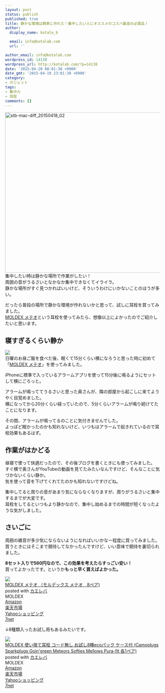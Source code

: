 ```yaml
---
layout: post
status: publish
published: true
title: 静かな環境は簡単に作れた！集中したい人にオススメのコスパ最高の必需品！
author:
  display_name: kotala_b

  email: info@kotalab.com
  url: ''

author_email: info@kotalab.com
wordpress_id: 14138
wordpress_url: http://kotalab.com/?p=14138
date: '2015-04-20 08:01:38 +0900'
date_gmt: '2015-04-19 23:01:38 +0900'
category:
- ガジェット
tags:
- 集中力
- 耳栓
comments: []
---
```

<p><img src="http://kotalab.com/wp-content/uploads/2015/04/stb-mac-diff_20150418_02-780x520.jpg" alt="stb-mac-diff_20150418_02" width="780" height="520" class="aligncenter size-large wp-image-14131" /><br />
集中したい時は静かな場所で作業がしたい！<br />
周囲の音がうるさいとなかなか集中できなくてイライラ。<br />
静かな場所がすぐ見つかればいいけど、そういうわけにいかないことのほうが多い。</p>
<p>だったら普段の場所で静かな環境が作れないかと思って、試しに耳栓を買ってみました。<br />
<a href="http://www.amazon.co.jp/exec/obidos/ASIN/B00B4K8W1O/same-22/ref=nosim/" rel="nofollow" target="_blank">MOLDEX メテオ</a>という耳栓を使ってみたら、想像以上によかったのでご紹介したいと思います。<br />
<!--more--></p>
<h2>寝すぎるくらい静か</h2>
<p><img src="http://ecx.images-amazon.com/images/I/316P%2BwsnnVL.jpg" /><br />
日曜のお昼ご飯を食べた後、眠くて15分くらい横になろうと思った時に初めて「<a href="http://www.amazon.co.jp/exec/obidos/ASIN/B00B4K8W1O/same-22/ref=nosim/" rel="nofollow" target="_blank">MOLDEX メテオ</a>」を使ってみました。</p>
<p>iPhoneに標準で入っているアラームアプリを使って15分後に鳴るようにセットして横にごろっと。</p>
<p>アラームが鳴っててうるさいと思った奥さんが、隣の部屋から起こしに来てようやく目覚めました。<br />
横になってから20分くらい経っていたので、5分くらいアラームが鳴り続けてたことになります。</p>
<p>その間、アラームが鳴ってるのことに気付きませんでした。<br />
よっぽど眠かったのかも知れないけど、いつもはアラームで起きれているので耳栓効果もあるはず。</p>
<h2>作業がはかどる</h2>
<p>昼寝で使って快適だったので、その後ブログを書くときにも使ってみました。<br />
すぐ横で奥さんがYouTubeの動画を見てたみたいなんですけど、そんなことに気づかないくらい静か。<br />
気を使って音を下げてくれてたのかも知れないですけどね。</p>
<p>集中してると周りの音があまり気にならなくなりますが、周りがうるさいと集中するまでが大変です。<br />
耳栓をしてるといつもより静かなので、集中し始めるまでの時間が短くなったような気がしました。</p>
<h2>さいごに</h2>
<p>周囲の雑音が多少気にならないようになればいいかなー程度に買ってみました。<br />
買うときにはそこまで期待してなかったんですけど、いい意味で期待を裏切られました。</p>
<p><strong>8セット入りで560円なので、この効果を考えたらすっごい安い！</strong><br />
買ってよかったです。というか<strong>もっと早く買えばよかった。</strong></p>
<div class="kaerebalink-box">
<div class="kaerebalink-image"><a href="http://www.amazon.co.jp/exec/obidos/ASIN/B00B4K8W1O/same-22/ref=nosim/" rel="nofollow" target="_blank"><img src="http://ecx.images-amazon.com/images/I/316P%2BwsnnVL._SL160_.jpg" style="border: none;" /></a></div>
<div class="kaerebalink-info">
<div class="kaerebalink-name"><a href="http://www.amazon.co.jp/exec/obidos/ASIN/B00B4K8W1O/same-22/ref=nosim/" rel="nofollow" target="_blank">MOLDEX メテオ （モルデックス メテオ　8ペア)</a>
<div class="kaerebalink-powered-date">posted with <a href="http://kaereba.com" rel="nofollow" target="_blank">カエレバ</a></div>
</div>
<div class="kaerebalink-detail"> MOLDEX     </div>
<div class="kaerebalink-link1">
<div class="shoplinkamazon"><a href="http://www.amazon.co.jp/gp/search?keywords=MOLDEX%20%83%81%83e%83I&__mk_ja_JP=%83J%83%5E%83J%83i&tag=same-22" rel="nofollow" target="_blank">Amazon</a></div>
<div class="shoplinkrakuten"><a href="http://c.af.moshimo.com/af/c/click?a_id=374939&p_id=54&pc_id=54&pl_id=616&s_v=b5Rz2P0601xu&url=http%3A%2F%2Fsearch.rakuten.co.jp%2Fsearch%2Fmall%2FMOLDEX%2520%25E3%2583%25A1%25E3%2583%2586%25E3%2582%25AA%2F-%2Ff.1-p.1-s.1-sf.0-st.A-v.2%3Fx%3D0" rel="nofollow" target="_blank">楽天市場</a><img src="http://i.af.moshimo.com/af/i/impression?a_id=374939&p_id=54&pc_id=54&pl_id=616" width="1" height="1" style="border:none;"></div>
<div class="shoplinkyahoo"><a href="http://ck.jp.ap.valuecommerce.com/servlet/referral?sid=2967684&pid=881104827&vc_url=http%3A%2F%2Fsearch.shopping.yahoo.co.jp%2Fsearch%3Fp%3DMOLDEX%2520%25E3%2583%25A1%25E3%2583%2586%25E3%2582%25AA" rel="nofollow"  target="_blank">Yahooショッピング<img src="http://ad.jp.ap.valuecommerce.com/servlet/gifbanner?sid=2967684&pid=881104827" height="1" width="1" border="0"></a></div>
<div class="shoplinkseven"><a href="http://ck.jp.ap.valuecommerce.com/servlet/referral?sid=2967684&pid=881104827&vc_url=http%3A%2F%2Fwww.7netshopping.jp%2Fall%2Fsearch_result%2F-%2Fbprice%2Foff%2Fsort%2F0%2Fkword_in%2FMOLDEX%2520%25E3%2583%25A1%25E3%2583%2586%25E3%2582%25AA%2FallGoods%2Fon%2Fsubmit.x%2F30%2Fdisp_result%2F1%2Fsubmit.y%2F9%2Fprvlg%2Foff%2Fnobuy%2Fon%2FsetProduct%2Foff%2Foop%2Fon%2Fctgy%2Fall%2FfromKeywordSearch%2Ftrue" target="_blank">7net</a><img src="http://atq.ad.valuecommerce.com/servlet/atq/gifbanner?sid=2967684&pid=881104827" height="1" width="1" border="0"></div>
</div>
</div>
<div class="booklink-footer" style="clear: left"></div>
</div>
<p>&darr;8種類入ったお試し用もあるみたいです。</p>
<div class="kaerebalink-box">
<div class="kaerebalink-image"><a href="http://www.amazon.co.jp/exec/obidos/ASIN/B008CC8582/same-22/ref=nosim/" rel="nofollow" target="_blank"><img src="http://ecx.images-amazon.com/images/I/51DuLCKKnNL._SL160_.jpg" style="border: none;" /></a></div>
<div class="kaerebalink-info">
<div class="kaerebalink-name"><a href="http://www.amazon.co.jp/exec/obidos/ASIN/B008CC8582/same-22/ref=nosim/" rel="nofollow" target="_blank">MOLDEX 使い捨て耳栓 コード無し お試し8種ecoパック ケース付 (Camoplugs Sparkplugs Goin'green Meteors Softies Mellows Pura-fit 各1ペア)</a>
<div class="kaerebalink-powered-date">posted with <a href="http://kaereba.com" rel="nofollow" target="_blank">カエレバ</a></div>
</div>
<div class="kaerebalink-detail"> MOLDEX     </div>
<div class="kaerebalink-link1">
<div class="shoplinkamazon"><a href="http://www.amazon.co.jp/gp/search?keywords=MOLDEX%20%82%A8%8E%8E%82%B58%8E%ED&__mk_ja_JP=%83J%83%5E%83J%83i&tag=same-22" rel="nofollow" target="_blank">Amazon</a></div>
<div class="shoplinkrakuten"><a href="http://c.af.moshimo.com/af/c/click?a_id=374939&p_id=54&pc_id=54&pl_id=616&s_v=b5Rz2P0601xu&url=http%3A%2F%2Fsearch.rakuten.co.jp%2Fsearch%2Fmall%2FMOLDEX%2520%25E3%2581%258A%25E8%25A9%25A6%25E3%2581%25978%25E7%25A8%25AE%2F-%2Ff.1-p.1-s.1-sf.0-st.A-v.2%3Fx%3D0" rel="nofollow" target="_blank">楽天市場</a><img src="http://i.af.moshimo.com/af/i/impression?a_id=374939&p_id=54&pc_id=54&pl_id=616" width="1" height="1" style="border:none;"></div>
<div class="shoplinkyahoo"><a href="http://ck.jp.ap.valuecommerce.com/servlet/referral?sid=2967684&pid=881104827&vc_url=http%3A%2F%2Fsearch.shopping.yahoo.co.jp%2Fsearch%3Fp%3DMOLDEX%2520%25E3%2581%258A%25E8%25A9%25A6%25E3%2581%25978%25E7%25A8%25AE" rel="nofollow"  target="_blank">Yahooショッピング<img src="http://ad.jp.ap.valuecommerce.com/servlet/gifbanner?sid=2967684&pid=881104827" height="1" width="1" border="0"></a></div>
<div class="shoplinkseven"><a href="http://ck.jp.ap.valuecommerce.com/servlet/referral?sid=2967684&pid=881104827&vc_url=http%3A%2F%2Fwww.7netshopping.jp%2Fall%2Fsearch_result%2F-%2Fbprice%2Foff%2Fsort%2F0%2Fkword_in%2FMOLDEX%2520%25E3%2581%258A%25E8%25A9%25A6%25E3%2581%25978%25E7%25A8%25AE%2FallGoods%2Fon%2Fsubmit.x%2F30%2Fdisp_result%2F1%2Fsubmit.y%2F9%2Fprvlg%2Foff%2Fnobuy%2Fon%2FsetProduct%2Foff%2Foop%2Fon%2Fctgy%2Fall%2FfromKeywordSearch%2Ftrue" target="_blank">7net</a><img src="http://atq.ad.valuecommerce.com/servlet/atq/gifbanner?sid=2967684&pid=881104827" height="1" width="1" border="0"></div>
</div>
</div>
<div class="booklink-footer" style="clear: left"></div>
</div>
